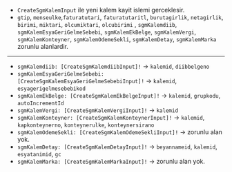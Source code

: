 - `CreateSgmKalemInput` ile yeni kalem kayit islemi gerceklesir.
- `gtip`, `menseulke`,`faturatutari`, `faturatutaritl`, `burutagirlik`, `netagirlik`, `birimi`, `miktari`, `olcumiktari`, `olcubirimi` , `sgmKalemdiib`, `sgmKalemEsyaGeriGelmeSebebi`, `sgmKalemEkBelge`, `sgmKalemVergi`, `sgmKalemKonteyner`, `sgmKalemOdemeSekli`, `sgmKalemDetay`, `sgmKalemMarka` zorunlu alanlardir.
-----------------------------------------
- `sgmKalemdiib: [CreateSgmKalemdiibInput]!` &#8594;  `kalemid`, `diibbelgeno`
- `sgmKalemEsyaGeriGelmeSebebi: [CreateSgmKalemEsyaGeriGelmeSebebiInput]!` &#8594; `kalemid`, `esyagerigelmesebebikod`
- `sgmKalemEkBelge: [CreateSgmKalemEkBelgeInput]!` &#8594; `kalemid`, `grupkodu`, `autoIncrementId`
- `sgmKalemVergi: [CreateSgmKalemVergiInput]!` &#8594; `kalemid`
- `sgmKalemKonteyner: [CreateSgmKalemKonteynerInput]!` &#8594; `kalemid`, `kapkonteynerno`, `konteynerulke`, `konteynersirano`
- `sgmKalemOdemeSekli: [CreateSgmKalemOdemeSekliInput]!` &#8594; zorunlu alan yok.
- `sgmKalemDetay: [CreateSgmKalemDetayInput]!` &#8594; `beyannameid`, `kalemid`, `esyatanimid`, `gc`
- `sgmKalemMarka: [CreateSgmKalemMarkaInput]!` &#8594; zorunlu alan yok.
